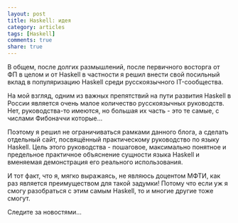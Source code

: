 ```yaml
---
layout: post
title: Haskell: идея
category: articles
tags: [Haskell]
comments: true
share: true
---
```


В общем, после долгих размышлений, после первичного восторга от ФП в целом и от Haskell в частности я решил внести свой посильный вклад в популяризацию Haskell среди русскоязычного IT-сообщества.

На мой взгляд, одним из важных препятствий на пути развития Haskell в России является очень малое количество русскоязычных руководств. Нет, руководства-то имеются, но большая их часть - это те самые, с числами Фибоначчи которые...

Поэтому я решил не ограничиваться рамками данного блога, а сделать отдельный сайт, посвящённый практическому руководство по языку Haskell. Цель этого руководства - пошаговое, максимально понятное и предельное практичное объяснение сущности языка Haskell и вменяемая демонстрация его реального использования.

И тот факт, что я, мягко выражаясь, не являюсь доцентом МФТИ, как раз является преимуществом для такой задумки! Потому что если уж я смогу разобраться с этим самым Haskell, то и многие другие тоже смогут. 

Следите за новостями...
